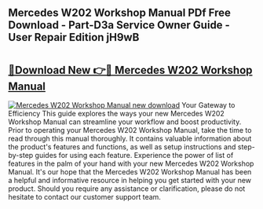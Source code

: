 ## Mercedes W202 Workshop Manual PDf Free Download - Part-D3a Service Owner Guide - User Repair Edition jH9wB

# <h2><a href="http://cf27419.oget.top/?id=Mercedes+W202+Workshop+Manual">🔗Download New 👉🔴 Mercedes W202 Workshop Manual</a></h2>

[![Mercedes W202 Workshop Manual new download](https://i.imgur.com/5g1atiW.png)](http://cf27419.oget.top/?id=Mercedes+W202+Workshop+Manual)
Your Gateway to Efficiency This guide explores the ways your new Mercedes W202 Workshop Manual can streamline your workflow and boost productivity. Prior to operating your Mercedes W202 Workshop Manual, take the time to read through this manual thoroughly. It contains valuable information about the product's features and functions, as well as setup instructions and step-by-step guides for using each feature. Experience the power of list of features in the palm of your hand with your new Mercedes W202 Workshop Manual. It's our hope that the Mercedes W202 Workshop Manual has been a helpful and informative resource in helping you get started with your new product. Should you require any assistance or clarification, please do not hesitate to contact our customer support team.
